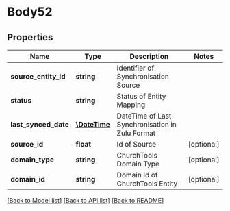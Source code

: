 # Body52

## Properties
Name | Type | Description | Notes
------------ | ------------- | ------------- | -------------
**source_entity_id** | **string** | Identifier of Synchronisation Source | 
**status** | **string** | Status of Entity Mapping | 
**last_synced_date** | [**\DateTime**](\DateTime.md) | DateTime of Last Synchronisation in Zulu Format | 
**source_id** | **float** | Id of Source | [optional] 
**domain_type** | **string** | ChurchTools Domain Type | [optional] 
**domain_id** | **string** | Domain Id of ChurchTools Entity | [optional] 

[[Back to Model list]](../../README.md#documentation-for-models) [[Back to API list]](../../README.md#documentation-for-api-endpoints) [[Back to README]](../../README.md)

